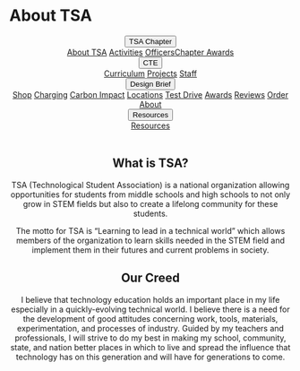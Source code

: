 ﻿<html>
    <title>About TSA</title>
    <head>
<script src="https://maxcdn.bootstrapcdn.com/bootstrap/3.4.0/js/bootstrap.min.js"></script>
<meta name="viewport" content="width=device-width, initial-scale=1">
    <h1>About TSA</h1>
    <link rel="stylesheet" href="https://cdnjs.cloudflare.com/ajax/libs/font-awesome/4.7.0/css/font-awesome.min.css">
        <link rel="stylesheet" href="Electrx.css">
<center><div class="navbar">
        <div class="dropdown">
        <button class="dropbtn">TSA Chapter
          <i class="fa fa-caret-down"></i>
        </button>
        <div class="dropdown-content">
          <a href="About TSA.html">About TSA</a>
          <a href="Activities.html">Activities</a>
          <a href="Officers.html">Officers</a><a href="Chapter Awards.html">Chapter Awards</a>
        </div>
        </div> 
        <div class="dropdown">
        <button class="dropbtn">CTE
          <i class="fa fa-caret-down"></i>
        </button>
        <div class="dropdown-content">
            <a href="Curriculum.html">Curriculum</a>
            <a href="Projects.html">Projects</a>
            <a href="Staff.html">Staff</a>
        </div>
        </div> 
        <div class="dropdown">
        <button class="dropbtn">Design Brief
          <i class="fa fa-caret-down"></i>
        </button>
        <div class="dropdown-content">
            <a href="Shop.html">Shop</a>
            <a href="Charging.html">Charging</a>
            <a href="Carbon Impact.html">Carbon Impact</a>
            <a href="Locations.html">Locations</a>
            <a href="Test Drive.html">Test Drive</a>
            <a href="Awards.html">Awards</a>
            <a href="Reviews.html">Reviews</a>
            <a href="ShopForm.html">Order</a>
            <a href="About.html">About</a>
        </div>
        </div>
            <div class="dropdown">
        <button class="dropbtn">Resources
            <i class="fa fa-caret-down"></i>
        </button>
            <div class="dropdown-content">
                <a href="Resources.html">Resources</a>
                </div></div>
    </div> </center>
    </head>
<body><br>
<center>
<p><h2>What is TSA?</h2>
<p>TSA (Technological Student Association) is a national organization allowing 
opportunities for students from middle schools and high schools to 
not only grow in STEM fields but also to create a lifelong community for these students.
<p>The motto for TSA is “Learning to lead in a technical world”  which allows members of
the organization to learn skills needed in the STEM field and implement them in their 
futures and current problems in society.<p>
<h2>Our Creed</h2>
<p> I believe that technology education holds an important place in my life especially 
in a quickly-evolving technical world. I believe there is a need for the development of 
good attitudes concerning work, tools, materials, experimentation, and processes of industry. 
Guided by my teachers and professionals, I will strive to do my best in making my school, 
community, state, and nation better places in which to live and spread the influence that 
technology has on this generation and will have for generations to come.<p>

</center>  
    </body>
</html>
